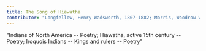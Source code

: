 ```yaml
---
title: The Song of Hiawatha
contributor: "Longfellow, Henry Wadsworth, 1807-1882; Morris, Woodrow W. [Editor]"
---
```


"Indians of North America -- Poetry; Hiawatha, active 15th century -- Poetry; Iroquois Indians -- Kings and rulers -- Poetry"
